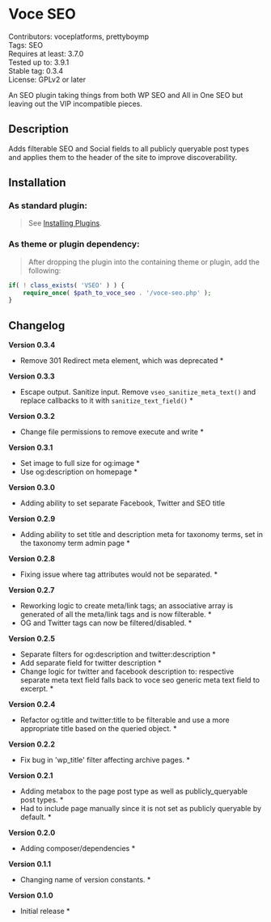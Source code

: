 Voce SEO
==================

Contributors: voceplatforms, prettyboymp  
Tags: SEO  
Requires at least: 3.7.0  
Tested up to: 3.9.1  
Stable tag: 0.3.4  
License: GPLv2 or later

An SEO plugin taking things from both WP SEO and All in One SEO but leaving out the VIP incompatible pieces.

## Description

Adds filterable SEO and Social fields to all publicly queryable post types and applies them to the header of the site to improve discoverability.

## Installation

### As standard plugin:
> See [Installing Plugins](http://codex.wordpress.org/Managing_Plugins#Installing_Plugins).

### As theme or plugin dependency:
> After dropping the plugin into the containing theme or plugin, add the following:
```php
if( ! class_exists( 'VSEO' ) ) {
    require_once( $path_to_voce_seo . '/voce-seo.php' );
}
```

## Changelog

**Version 0.3.4**  
* Remove 301 Redirect meta element, which was deprecated *

**Version 0.3.3**  
* Escape output. Sanitize input. Remove `vseo_sanitize_meta_text()` and replace callbacks to it with `sanitize_text_field()` *

**Version 0.3.2**  
* Change file permissions to remove execute and write *

**Version 0.3.1**  
* Set image to full size for og:image *
* Use og:description on homepage *

**Version 0.3.0**  
* Adding ability to set separate Facebook, Twitter and SEO title

**Version 0.2.9**  
* Adding ability to set title and description meta for taxonomy terms, set in the taxonomy term admin page *

**Version 0.2.8**  
* Fixing issue where tag attributes would not be separated. *

**Version 0.2.7**  
* Reworking logic to create meta/link tags; an associative array is generated of all the meta/link tags and is now filterable. *
* OG and Twitter tags can now be filtered/disabled. *

**Version 0.2.5**  
* Separate filters for og:description and twitter:description *
* Add separate field for twitter description *
* Change logic for twitter and facebook description to: respective separate meta text field falls back to voce seo generic meta text field to excerpt. *

**Version 0.2.4**  
* Refactor og:title and twitter:title to be filterable and use a more appropriate title based on the queried object. *

**Version 0.2.2**  
* Fix bug in 'wp_title' filter affecting archive pages. *

**Version 0.2.1**  
* Adding metabox to the page post type as well as publicly_queryable post types. *
* Had to include page manually since it is not set as publicly queryable by default. *

**Version 0.2.0**  
* Adding composer/dependencies *

**Version 0.1.1**  
* Changing name of version constants. *

**Version 0.1.0**  
* Initial release *